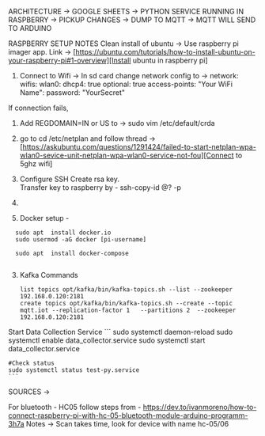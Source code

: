 ARCHITECTURE ->
    GOOGLE SHEETS -> PYTHON SERVICE RUNNING IN RASPBERRY -> PICKUP CHANGES -> DUMP TO MQTT -> MQTT WILL SEND TO ARDUINO
    

RASPBERRY SETUP NOTES
 Clean install of ubuntu -> Use raspberry pi imager app. Link -> [https://ubuntu.com/tutorials/how-to-install-ubuntu-on-your-raspberry-pi#1-overview][Install ubuntu in raspberry pi]
 1. Connect to Wifi ->
  In sd card change network config to ->
    network:
      wifis:
        wlan0:
          dhcp4: true
          optional: true
          access-points:
            "Your WiFi Name":
              password: "YourSecret"

  If connection fails,
   1. Add REGDOMAIN=IN or US to -> sudo vim /etc/default/crda 
   2. go to cd /etc/netplan and follow thread -> [https://askubuntu.com/questions/1291424/failed-to-start-netplan-wpa-wlan0-sevice-unit-netplan-wpa-wlan0-service-not-fou][Connect to 5ghz wifi]
 
 2. Configure SSH
    Create rsa key.   
    Transfer key to raspberry by - ssh-copy-id <username>@?<host> -p<ssh port>
 
 3. 
 
 2. Docker setup -
  ```
    sudo apt  install docker.io
    sudo usermod -aG docker [pi-username]
    
    sudo apt  install docker-compose
    
 ```

 3. Kafka Commands
    ```
    list topics opt/kafka/bin/kafka-topics.sh --list --zookeeper 192.168.0.120:2181
    create topics opt/kafka/bin/kafka-topics.sh --create --topic mqtt.iot --replication-factor 1   --partitions 2  --zookeeper 192.168.0.120:2181
    ```
    
Start Data Collection Service
    ```
    sudo systemctl daemon-reload
    sudo systemctl enable data_collector.service
    sudo systemctl start data_collector.service
    
    #Check status
    sudo systemctl status test-py.service
    ```
    


SOURCES ->

For bluetooth - HC05 follow steps from - https://dev.to/ivanmoreno/how-to-connect-raspberry-pi-with-hc-05-bluetooth-module-arduino-programm-3h7a
Notes -> Scan takes time, look for device with name hc-05/06




[Install ubuntu in raspberry pi]: https://ubuntu.com/tutorials/how-to-install-ubuntu-on-your-raspberry-pi#1-overview

[Connect to 5ghz wifi]: https://askubuntu.com/questions/1291424/failed-to-start-netplan-wpa-wlan0-sevice-unit-netplan-wpa-wlan0-service-not-fou
